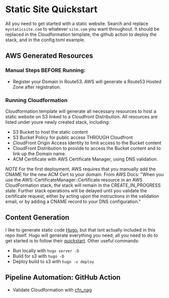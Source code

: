 # Static Site Quickstart
All you need to get started with a static website. Search and replace `mystaticsite.com` to whatever `site.com` you want throughout. It should be replaced in the Cloudformation template, the github action to deploy the stack, and in the config.toml example.

## AWS Generated Resources
### Manual Steps BEFORE Running:
- Register your Domain in Route53. AWS will generate a Route53 Hosted Zone after registration.

### Running Cloudformation
Cloudformation template will generate all necessary resources to host a static website on S3 linked to a Cloudfront Distribution. All resources are listed under youre newly created stack, including:
- S3 Bucket to host the static content
- S3 Bucket Policy for public access THROUGH Cloudfront
- CloudFront Origin Access Identity to limit access to the Bucket content
- CloudFront Distribution to provide to access the Bucket content and to link up the Domain name.
- ACM Certificate with AWS Certificate Manager, using DNS validation. 

*NOTE* For the first deployment, AWS requires that you manually add the CNAME for the new ACM Cert to your domain. From AWS Docs: "When you use the AWS::CertificateManager::Certificate resource in an AWS CloudFormation stack, the stack will remain in the CREATE_IN_PROGRESS state. Further stack operations will be delayed until you validate the certificate request, either by acting upon the instructions in the validation email, or by adding a CNAME record to your DNS configuration."

## Content Generation
I like to generate static code [Hugo](https://gohugo.io/), but that isnt actually included in this repo itself. Hugo will generate everything you need; all you need to do to get started is to follow their [quickstart](https://gohugo.io/getting-started/quick-start/). Other useful commands:
- Run locally with `hugo server -D`
- Build for s3 with `hugo -D`
- Deploy build to s3 with `hugo -v deploy`

## Pipeline Automation: GitHub Action
- Validate Cloudformation with [cfn_nag](https://github.com/stelligent/cfn_nag)

